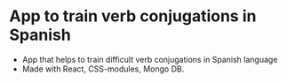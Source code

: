 # App to train verb conjugations in Spanish

- App that helps to train difficult verb conjugations in Spanish language
- Made with React, CSS-modules, Mongo DB.
